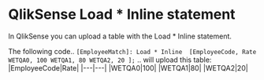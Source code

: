 # QlikSense Load * Inline statement

In QlikSense you can upload a table with the Load * Inline statement.

The following code..
`
[EmployeeMatch]:
Load * Inline 
[EmployeeCode, Rate
WETQA0, 100
WETQA1, 80
WETQA2, 20
];
`
.. will upload this table:
|EmployeeCode|Rate|
|---|---|
|WETQA0|100|
|WETQA1|80|
|WETQA2|20|


